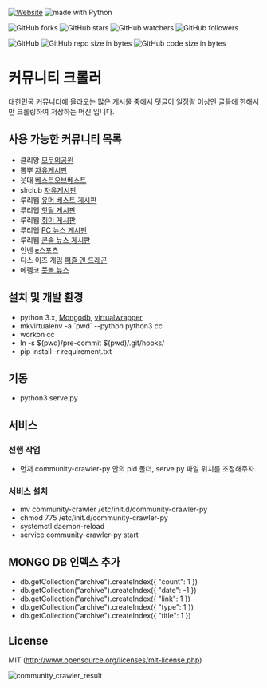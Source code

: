 [![Website](https://img.shields.io/website-up-down-green-red/http/shields.io.svg?label=elky-essay)](https://elky84.github.io)
<img src="https://img.shields.io/badge/made%20with-Python-brightgreen.svg" alt="made with Python">

![GitHub forks](https://img.shields.io/github/forks/elky84/community-crawler-py.svg?style=social&label=Fork)
![GitHub stars](https://img.shields.io/github/stars/elky84/community-crawler-py.svg?style=social&label=Stars)
![GitHub watchers](https://img.shields.io/github/watchers/elky84/community-crawler-py.svg?style=social&label=Watch)
![GitHub followers](https://img.shields.io/github/followers/elky84.svg?style=social&label=Follow)

![GitHub](https://img.shields.io/github/license/mashape/apistatus.svg)
![GitHub repo size in bytes](https://img.shields.io/github/repo-size/elky84/community-crawler-py.svg)
![GitHub code size in bytes](https://img.shields.io/github/languages/code-size/elky84/community-crawler-py.svg)

# 커뮤니티 크롤러
대한민국 커뮤니티에 올라오는 많은 게시물 중에서 덧글이 일정량 이상인 글들에 한해서만 크롤링하여 저장하는 머신 입니다.

## 사용 가능한 커뮤니티 목록 
- 클리앙 [모두의공원](http://clien.net/cs2/bbs/board.php?bo_table=park)
- 뽐뿌 [자유게시판](http://www.ppomppu.co.kr/zboard/zboard.php?id=freeboard)
- 웃대 [베스트오브베스트](http://www.todayhumor.co.kr/board/list.php?table=bestofbest)
- slrclub [자유게시판](http://www.slrclub.com/bbs/zboard.php?id=free)
- 루리웹 [유머 베스트 게시판](http://bbs.ruliweb.com/best/selection)
- 루리웹 [핫딜 게시판](http://bbs.ruliweb.com/market/board/1020)
- 루리웹 [취미 게시판](http://bbs.ruliweb.com/hobby)
- 루리웹 [PC 뉴스 게시판](http://bbs.ruliweb.com/market/board/1003)
- 루리웹 [콘솔 뉴스 게시판](http://bbs.ruliweb.com/market/board/1001)
- 인벤 [e스포츠](http://www.inven.co.kr/webzine/news?iskin=esports)
- 디스 이즈 게임 [퍼즐 앤 드래곤](https://www.thisisgame.com/pad/tboard/?board=21)
- 에펨코 [풋볼 뉴스](https://www.fmkorea.com/index.php?mid=football_news)

## 설치 및 개발 환경
- python 3.x, [Mongodb](https://www.mongodb.org), [virtualwrapper](https://virtualenvwrapper.readthedocs.org/en/latest/)
- mkvirtualenv -a \`pwd\` --python python3 cc
- workon cc
- ln -s $(pwd)/pre-commit $(pwd)/.git/hooks/
- pip install -r requirement.txt

## 기동
- python3 serve.py

## 서비스 
### 선행 작업
- 먼저 community-crawler-py 안의 pid 폴더, serve.py 파일 위치를 조정해주자.
### 서비스 설치
- mv community-crawler /etc/init.d/community-crawler-py
- chmod 775 /etc/init.d/community-crawler-py
- systemctl daemon-reload
- service community-crawler-py start

## MONGO DB 인덱스 추가
- db.getCollection("archive").createIndex({ "count": 1 })
- db.getCollection("archive").createIndex({ "date": -1 })
- db.getCollection("archive").createIndex({ "link": 1 })
- db.getCollection("archive").createIndex({ "type": 1 })
- db.getCollection("archive").createIndex({ "title": 1 })

## License
MIT (http://www.opensource.org/licenses/mit-license.php)


![community_crawler_result](./community_crawler_result.png)
